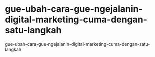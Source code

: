 # gue-ubah-cara-gue-ngejalanin-digital-marketing-cuma-dengan-satu-langkah
gue-ubah-cara-gue-ngejalanin-digital-marketing-cuma-dengan-satu-langkah
